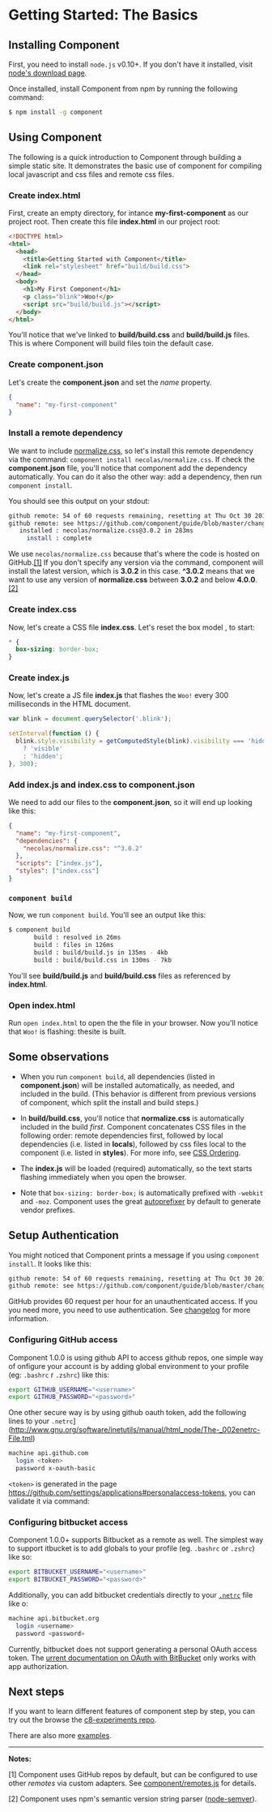 
# Getting Started: The Basics

## Installing Component

First, you need to install `node.js` v0.10+. If you don't have it installed,
visit [node's download page](http://nodejs.org/download/).

Once installed, install Component from npm by running the following command:

```bash
$ npm install -g component
```

## Using Component

The following is a quick introduction to Component through building a simple
static site.  It demonstrates the basic use of component for compiling local
javascript and css files and remote css files.

### Create index.html

First, create an empty directory, for intance __my-first-component__ as our 
project root.
Then create this file __index.html__ in our project root:

```html
<!DOCTYPE html>
<html>
  <head>
    <title>Getting Started with Component</title>
    <link rel="stylesheet" href="build/build.css">
  </head>
  <body>
    <h1>My First Component</h1>
    <p class="blink">Woo!</p>
    <script src="build/build.js"></script>
  </body>
</html>
```

You'll notice that we've linked to __build/build.css__ and __build/build.js__
files. This is where Component will build files toin the default case.

### Create component.json

Let's create the __component.json__ and set the _name_ property.

```json
{
  "name": "my-first-component"
}
```

### Install a remote dependency

We want to include
[normalize.css](https://github.com/necolas/normalize.css), so let's install 
this remote dependency via the command: 
`component install necolas/normalize.css`. If check the __component.json__ 
file, you'll notice that component add the dependency automatically. You can 
do it also the other way: add a dependency, then run `component install`.

You should see this output on your stdout:
```bash
github remote: 54 of 60 requests remaining, resetting at Thu Oct 30 2014 00:23:36 GMT+0100 (CET)
github remote: see https://github.com/component/guide/blob/master/changelogs/1.0.0.md#required-authentication for more information.
   installed : necolas/normalize.css@3.0.2 in 283ms
     install : complete
```

We use `necolas/normalize.css` because that's where the code is hosted
on GitHub.[[1]](#remotes) If you don't specify any version via the command,
component will install the latest version, which is __3.0.2__ in this case. 
__^3.0.2__ means that we want to use any version of
__normalize.css__ between __3.0.2__ and below __4.0.0__.[[2]](#semver)


### Create index.css

Now, let's create a CSS file __index.css__. Let's reset the box model
, to start:

```css
* {
  box-sizing: border-box;
}
```

### Create index.js

Now, let's create a JS file __index.js__ that flashes the `Woo!` every 300 
milliseconds in the HTML document.

```js
var blink = document.querySelector('.blink');

setInterval(function () {
  blink.style.visibility = getComputedStyle(blink).visibility === 'hidden'
    ? 'visible'
    : 'hidden';
}, 300);
```

### Add index.js and index.css to component.json

We need to add our files to the __component.json__, so it will end up looking 
like this:

```json
{
  "name": "my-first-component",
  "dependencies": {
    "necolas/normalize.css": "^3.0.2"
  },
  "scripts": ["index.js"],
  "styles": ["index.css"]
}
```

### `component build`

Now, we run `component build`. You'll see an output like this:

```bash
$ component build
       build : resolved in 26ms
       build : files in 126ms
       build : build/build.js in 135ms - 4kb
       build : build/build.css in 130ms - 7kb
```

You'll see __build/build.js__ and __build/build.css__ files as referenced by 
__index.html__.

### Open index.html

Run `open index.html` to open the the file in your browser. Now you'll notice 
that `Woo!` is flashing: thesite is built.

## Some observations

- When you run `component build`, all dependencies (listed in __component.json__) 
will be installed automatically, as needed, and included in the build. (This
behavior is different from previous versions of component, which split the
install and build steps.)

- In __build/build.css__, you'll notice that __normalize.css__ is automatically
included in the build _first_. Component concatenates CSS files in the
following order: remote dependencies first, followed by local dependencies
(i.e. listed in __locals__), followed by css files local to the component
(i.e. listed in __styles__). For more info, see [CSS Ordering][css-ordering].

- The __index.js__ will be loaded (required) automatically, so the text starts
flashing immediately when you open the browser.

- Note that `box-sizing: border-box;` is automatically prefixed with `-webkit`
and `-moz`. Component uses the great [autoprefixer](https://github.com/postcss/autoprefixer) by default to generate vendor prefixes.

## Setup Authentication
You might noticed that Component prints a message if you using 
`component install`. It looks like this:
```bash
github remote: 54 of 60 requests remaining, resetting at Thu Oct 30 2014 00:23:36 GMT+0100 (CET)
github remote: see https://github.com/component/guide/blob/master/changelogs/1.0.0.md#required-authentication for more information.
```
GitHub provides 60 request per hour for an unauthenticated access. If you
you need more, you need to use authentication. See [changelog](https://github.com/componentjs/guide/blob/master/changelogs/1.0.0.md#required-authentication) for more information.

### Configuring GitHub access

Component 1.0.0 is using github API to access github repos, one simple way of onfigure your account is by adding global environment to your profile (eg: `.bashrc` r `.zshrc`) like this:

```bash
export GITHUB_USERNAME="<username>"
export GITHUB_PASSWORD="<password>"
```

One other secure way is by using github oauth token, add the following lines to your `.netrc`](http://www.gnu.org/software/inetutils/manual/html_node/The-_002enetrc-File.tml)

```bash
machine api.github.com
  login <token>
  password x-oauth-basic
```

`<token>` is generated in the page <https://github.com/settings/applications#personalaccess-tokens>, you can validate it via command:


### Configuring bitbucket access

Component 1.0.0+ supports Bitbucket as a remote as well. The simplest way to support itbucket is to add globals to your profile (eg. `.bashrc` or `.zshrc`) like so:

```bash
export BITBUCKET_USERNAME="<username>"
export BITBUCKET_PASSWORD="<password>"
```

Additionally, you can add bitbucket credentials directly to your [`.netrc`](http://ww.gnu.org/software/inetutils/manual/html_node/The-_002enetrc-File.html) file like o:

```bash
machine api.bitbucket.org
  login <username>
  password <password>
```

Currently, bitbucket does not support generating a personal OAuth access token. The [urrent documentation on OAuth with BitBucket](https://confluence.atlassian.com/isplay/BITBUCKET/OAuth+on+Bitbucket) only works with app authorization.

## Next steps

If you want to learn different features of component step by
step, you can try out the browse the [c8-experiments repo](https://github.com/timaschew/c8-experiments).

There are also more [examples](https://github.com/componentjs/guide/blob/master/component/examples.md).

-----
**Notes:**

<a name="remotes"></a>
[1] Component uses GitHub repos by default, but can be configured to use other
_remotes_ via custom adapters. See [component/remotes.js][remotes] for details.

<a name="semver"></a>
[2] Component uses npm's semantic version string parser ([node-semver][semver]).


[css-ordering]: https://github.com/componentjs/guide/blob/master/creating-apps-with-components/css-ordering.md
[remotes]: https://github.com/componentjs/remotes.js
[semver]: https://github.com/npm/node-semver
